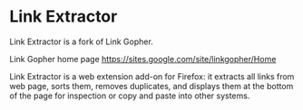 Link Extractor
===========

Link Extractor is a fork of Link Gopher.

Link Gopher home page
https://sites.google.com/site/linkgopher/Home

Link Extractor is a web extension add-on for Firefox: it extracts all links from web page, sorts them, removes duplicates, and displays them at the bottom of the page for inspection or copy and paste into other systems.

